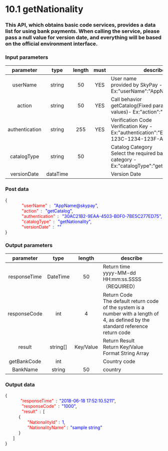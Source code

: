 # 10.1 getNationality

### This API, which obtains basic code services, provides a data list for using bank payments. When calling the service, please pass a null value for version date, and everything will be based on the official environment interface.


### Input parameters
| parameter                        |    type     | length   |must|describe|
| :-------------------------: | :-----------: |:-----:|:----:|--------------------------------|   
|userName|string|50|YES|User name <br> provided by SkyPay - Ex:"userName":"AppName@skypay"|
|action|string|50|YES|Call behavior<br>getCatalog(Fixed parameter values)- Ex:"action":"getCatalog"|
|authentication |string |255|YES|Verification Code <br> Verification Key - Ex:"authentication":"E1234567-123C-1234-123F-A12345670"|
|catalogType|string|50||Catalog Category <br> Select the required base code category - Ex:"catalogType":"getNationality"|
|versionDate |dataTime|||Version Date|



### Post data

{<br>
    <font color=red>&ensp;&ensp;&ensp;&ensp;"userName"</font> :  <font color=blue>"AppName@skypay"</font>,<br>
    <font color=red>&ensp;&ensp;&ensp;&ensp;"action"</font> :  <font color=blue>"getCatalog"</font>,<br>
    <font color=red>&ensp;&ensp;&ensp;&ensp;"authentication"</font> :  <font color=blue>"30AC21B2-9EAA-4503-B0F0-7BE5C277ED75",</font><br>
    <font color=red>&ensp;&ensp;&ensp;&ensp;"catalogType"</font> :  <font color=blue>"getNationality",</font><br>
    <font color=red>&ensp;&ensp;&ensp;&ensp;"versionDate"</font> :  <font color=blue>""</font><br>
}

### Output parameters

| parameter                        |    type     | length   |describe|
| :-------------------------: | :-----------: |:-----:|--------------------------------|   
|responseTime  |DateTime|50|Return time <br> yyyy-MM-dd HH:mm:ss.SSSS（REQUIRED）|
|responseCode  |int|4|Return Code<br> The default return code of the system is a number with a length of 4, as defined by the standard reference return code|
|result |string[]|Key/Value|Return Result <br> Return Key/Value Format String Array|
|getBankCode|int||Country code|
|BankName|string|50|country|

### Output data

{<br>
   <font color=red>&ensp;&ensp;&ensp;&ensp;"responseTime"</font> : <font color=blue>"2018-06-18 17:52:10.5211"</font>,<br>
    <font color=red>&ensp;&ensp;&ensp;&ensp;"responseCode"</font> : <font color=blue>"1000"</font>,<br>
    <font color=red>&ensp;&ensp;&ensp;&ensp;"result"</font> : [<br>
       { <br>
       <font color=red>&ensp;&ensp;&ensp;&ensp;"NationalityId"</font> : <font color=blue>1</font>,<br>
       <font color=red>&ensp;&ensp;&ensp;&ensp;"NationalityName"</font> : <font color=blue>"sample string"</font><br>
       }<br>
    ]<br>
}

